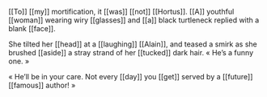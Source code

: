 [[To]] [[my]] mortification, it [[was]] [[not]] [[Hortus]]. [[A]] youthful [[woman]] wearing wiry [[glasses]] and [[a]] black turtleneck replied with a blank [[face]].

She tilted her [[head]] at a [[laughing]] [[Alain]], and teased a smirk as she brushed [[aside]] a stray strand of her [[tucked]] dark hair. « He’s a funny one. »

« He’ll be in your care. Not every [[day]] you [[get]] served by a [[future]] [[famous]] author! »